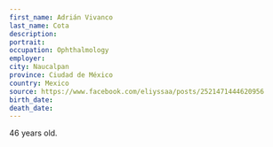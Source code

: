 ```yaml
---
first_name: Adrián Vivanco
last_name: Cota
description: 
portrait: 
occupation: Ophthalmology
employer: 
city: Naucalpan
province: Ciudad de México
country: Mexico
source: https://www.facebook.com/eliyssaa/posts/2521471444620956
birth_date: 
death_date: 
---
```


46 years old.
